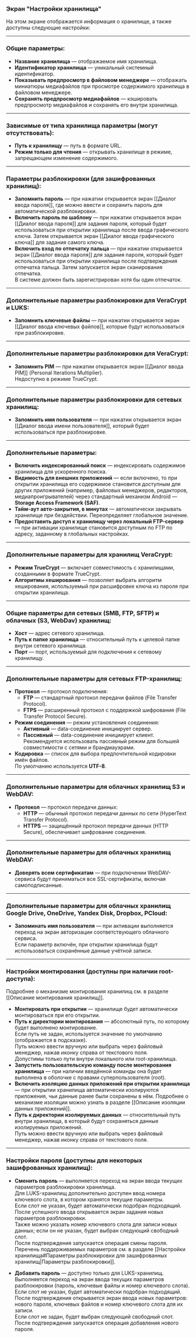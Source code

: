### Экран "Настройки хранилища"

На этом экране отображается информация о хранилище, а также доступны следующие настройки:

---

### Общие параметры:

- **Название хранилища** — отображаемое имя хранилища.
- **Идентификатор хранилища** — уникальный системный идентификатор.
- **Показывать предпросмотр в файловом менеджере** — отображать миниатюры медиафайлов при просмотре содержимого хранилища в файловом менеджере.
- **Сохранять предпросмотр медиафайлов** — кэшировать предпросмотр медиафайлов и сохранять его внутри хранилища.

---

### Зависимые от типа хранилища параметры (могут отсутствовать):

- **Путь к хранилищу** — путь в формате URL.
- **Режим только для чтения** — открывать хранилище в режиме, запрещающем изменение содержимого.

---

### Параметры разблокировки (для зашифрованных хранилищ):

- **Запомнить пароль** — при нажатии открывается экран [[Диалог ввода пароля]], где можно ввести и сохранить пароль для автоматической разблокировки.
- **Включить пароль по шаблону** — при нажатии открывается экран [[Диалог ввода пароля]] для задания пароля, который будет использоваться при открытии хранилища после ввода графического ключа. Затем открывается экран [[Диалог ввода графического ключа]] для задания самого ключа.
- **Включить вход по отпечатку пальца** — при нажатии открывается экран [[Диалог ввода пароля]] для задания пароля, который будет использоваться при открытии хранилища после подтверждения отпечатка пальца. Затем запускается экран сканирования отпечатка.  
  В системе должен быть зарегистрирован хотя бы один отпечаток.

---

### Дополнительные параметры разблокировки для VeraCrypt и LUKS:

- **Запомнить ключевые файлы** — при нажатии открывается экран [[Диалог ввода ключевых файлов]], которые будут использоваться при разблокировке.

---

### Дополнительные параметры разблокировки для VeraCrypt:

- **Запомнить PIM** — при нажатии открывается экран [[Диалог ввода PIM]] (Personal Iterations Multiplier).  
  Недоступно в режиме TrueCrypt.
  
---

### Дополнительные параметры разблокировки для сетевых хранилищ:

- **Запомнить имя пользователя** — при нажатии открывается экран [[Диалог ввода имени пользователя]], который будет использоваться при разблокировке.

---

### Дополнительные параметры:

- **Включить индексированный поиск** — индексировать содержимое хранилища для ускоренного поиска.
- **Видимость для внешних приложений** — если включено, то при открытии хранилища его содержимое становится доступным для других приложений (например, файловых менеджеров, редакторов, медиапроигрывателей) через стандартный механизм Android — **Storage Access Framework (SAF)**.
- **Тайм-аут авто-закрытия, в минутах** — автоматически закрывать хранилище при бездействии. Переопределяет глобальное значение.
- **Предоставить доступ к хранилищу через локальный FTP-сервер** — при активации хранилище становится доступным по FTP по адресу, заданному в глобальных настройках.

---

### Дополнительные параметры для хранилищ VeraCrypt:

- **Режим TrueCrypt** — включает совместимость с хранилищами, созданными в формате TrueCrypt.
- **Алгоритмы хеширования** — позволяет выбрать алгоритм хеширования, используемый при расшифровке ключа из пароля при открытии хранилища.

---

### Общие параметры для сетевых (SMB, FTP, SFTP) и облачных (S3, WebDav) хранилищ:
-   **Хост** — адрес сетевого хранилища.
-   **Путь к папке хранилища** — относительный путь к целевой папке внутри сетевого хранилища.
-   **Порт** — порт, используемый для подключения к сетевому хранилищу.
---

### Дополнительные параметры для сетевых FTP-хранилищ:

- **Протокол** — протокол подключения:  
	- **FTP** — стандартный протокол передачи файлов (File Transfer Protocol).  
	- **FTPS** — расширенный протокол с поддержкой шифрования (File Transfer Protocol Secure).
- **Режим соединения** — режим установления соединения:  
	- **Активный** — data-соединение инициирует сервер.  
	- **Пассивный** — data-соединение инициирует клиент.  
	  Рекомендуется использовать пассивный режим для большей совместимости с сетями и брандмауэрами.
- **Кодировка** — список для выбора предпочтительной кодировки имён файлов.  
  По умолчанию используется **UTF-8**.

---

### Дополнительные параметры для облачных хранилищ S3 и WebDAV:

- **Протокол** — протокол передачи данных:  
	- **HTTP** — обычный протокол передачи данных по сети (HyperText Transfer Protocol).  
	- **HTTPS** — защищённый протокол передачи данных (HTTP Secure), обеспечивает шифрование соединения.

---

### Дополнительные параметры для облачных хранилищ WebDAV:

- **Доверять всем сертификатам** — при подключении WebDAV-сервиса будут приниматься все SSL-сертификаты, включая самоподписанные.

---

### Дополнительные параметры для облачных хранилищ Google Drive, OneDrive, Yandex Disk, Dropbox, PCloud:

- **Запоминать имя пользователя** — при активации выполняется переход на экран авторизации соответствующего облачного сервиса.  
  Если параметр включён, при открытии хранилища будут использоваться сохранённые данные учётной записи.

---

### Настройки монтирования (доступны при наличии root-доступа):
Подробнее о механизме монтирования хранилищ см. в разделе [[Описание монтирования хранилищ]].
- **Монтировать при открытии** — хранилище будет автоматически монтироваться при его открытии.
- **Путь к директории монтирования** — абсолютный путь, по которому будет выполнено монтирование.  
  Если путь не задан, используется значение по умолчанию (отображается в подсказке).  
  Путь можно ввести вручную или выбрать через файловый менеджер, нажав иконку справа от текстового поля.  
  Допустимы только пути внутри локального или root-хранилища.
- **Запустить пользовательскую команду после монтирования хранилища** — при наличии введённой команды она будет выполнена в оболочке с правами суперпользователя (root).
- **Включить изоляцию данных приложений при открытии хранилища** — при открытии хранилища автоматически изолируются приложения, чьи данные ранее были сохранены в нём. Подробнее о механизме изоляции можно узнать в разделе [[Описание изоляции данных приложений]].
- **Путь к директории изолируемых данных** — относительный путь внутри хранилища, в который будут сохраняться данные изолируемых приложений.  
  Путь можно ввести вручную или выбрать через файловый менеджер, нажав иконку справа от текстового поля.

---

### Настройки пароля (доступны для некоторых зашифрованных хранилищ):

- **Сменить пароль** — выполняется переход на экран ввода текущих параметров разблокировки хранилища.  
  Для LUKS-хранилищ дополнительно доступен ввод номера ключевого слота, в котором хранятся текущие параметры.  
  Если слот не указан, будет автоматически подобран подходящий.  
  После успешного ввода открывается экран задания новых параметров разблокировки.  
  Также можно указать номер ключевого слота для записи новых данных; если он не указан, будет выбран следующий свободный слот.  
  После подтверждения запускается операция смены пароля.  
  Перечень поддерживаемых параметров см. в разделе [[Настройки хранилища#Параметры разблокировки для зашифрованных хранилищ|Параметры разблокировки]].

- **Добавить пароль** — доступно только для LUKS-хранилищ.  
  Выполняется переход на экран ввода текущих параметров разблокировки (пароль, ключевые файлы и номер ключевого слота).  
  Если слот не указан, будет автоматически подобран подходящий.  
  После подтверждения открывается экран ввода новых параметров: нового пароля, ключевых файлов и номер ключевого слота для их записи.  
  Если слот не задан, будет выбран следующий свободный слот.  
  После подтверждения запускается операция добавления нового пароля.
